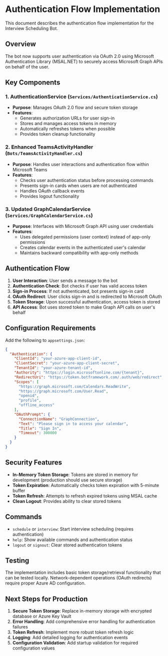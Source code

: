 # Authentication Flow Implementation

This document describes the authentication flow implementation for the Interview Scheduling Bot.

## Overview

The bot now supports user authentication via OAuth 2.0 using Microsoft Authentication Library (MSAL.NET) to securely access Microsoft Graph APIs on behalf of the user.

## Key Components

### 1. AuthenticationService (`Services/AuthenticationService.cs`)
- **Purpose**: Manages OAuth 2.0 flow and secure token storage
- **Features**:
  - Generates authorization URLs for user sign-in
  - Stores and manages access tokens in memory
  - Automatically refreshes tokens when possible
  - Provides token cleanup functionality

### 2. Enhanced TeamsActivityHandler (`Bots/TeamsActivityHandler.cs`)
- **Purpose**: Handles user interactions and authentication flow within Microsoft Teams
- **Features**:
  - Checks user authentication status before processing commands
  - Presents sign-in cards when users are not authenticated
  - Handles OAuth callback events
  - Provides logout functionality

### 3. Updated GraphCalendarService (`Services/GraphCalendarService.cs`)
- **Purpose**: Interfaces with Microsoft Graph API using user credentials
- **Features**:
  - Uses delegated permissions (user context) instead of app-only permissions
  - Creates calendar events in the authenticated user's calendar
  - Maintains backward compatibility with app-only methods

## Authentication Flow

1. **User Interaction**: User sends a message to the bot
2. **Authentication Check**: Bot checks if user has valid access token
3. **Sign-in Process**: If not authenticated, bot presents sign-in card
4. **OAuth Redirect**: User clicks sign-in and is redirected to Microsoft OAuth
5. **Token Storage**: Upon successful authentication, access token is stored
6. **API Access**: Bot uses stored token to make Graph API calls on user's behalf

## Configuration Requirements

Add the following to `appsettings.json`:

```json
{
  "Authentication": {
    "ClientId": "your-azure-app-client-id",
    "ClientSecret": "your-azure-app-client-secret",
    "TenantId": "your-azure-tenant-id",
    "Authority": "https://login.microsoftonline.com/{tenant}",
    "RedirectUri": "https://token.botframework.com/.auth/web/redirect",
    "Scopes": [
      "https://graph.microsoft.com/Calendars.ReadWrite",
      "https://graph.microsoft.com/User.Read",
      "openid",
      "profile",
      "offline_access"
    ],
    "OAuthPrompt": {
      "ConnectionName": "GraphConnection",
      "Text": "Please sign in to access your calendar",
      "Title": "Sign In",
      "Timeout": 300000
    }
  }
}
```

## Security Features

- **In-Memory Token Storage**: Tokens are stored in memory for development (production should use secure storage)
- **Token Expiration**: Automatically checks token expiration with 5-minute buffer
- **Token Refresh**: Attempts to refresh expired tokens using MSAL cache
- **Clean Logout**: Provides ability to clear stored tokens

## Commands

- `schedule` or `interview`: Start interview scheduling (requires authentication)
- `help`: Show available commands and authentication status
- `logout` or `signout`: Clear stored authentication tokens

## Testing

The implementation includes basic token storage/retrieval functionality that can be tested locally. Network-dependent operations (OAuth redirects) require proper Azure AD configuration.

## Next Steps for Production

1. **Secure Token Storage**: Replace in-memory storage with encrypted database or Azure Key Vault
2. **Error Handling**: Add comprehensive error handling for authentication failures
3. **Token Refresh**: Implement more robust token refresh logic
4. **Logging**: Add detailed logging for authentication events
5. **Configuration Validation**: Add startup validation for required configuration values